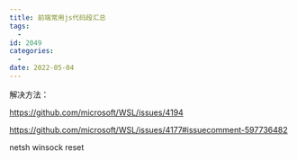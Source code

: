 ```yaml
---
title: 前端常用js代码段汇总
tags:
  -
id: 2049
categories:
  -
date: 2022-05-04
---
```


解决方法：

https://github.com/microsoft/WSL/issues/4194

https://github.com/microsoft/WSL/issues/4177#issuecomment-597736482


netsh winsock reset
